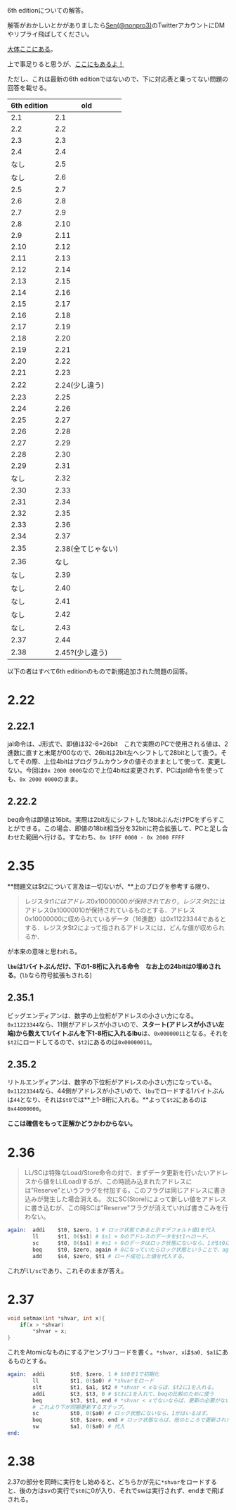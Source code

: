 6th editionについての解答。

解答がおかしいとかがありましたら[Sen(@nonpro3)](https://twitter.com/nonpro3)のTwitterアカウントにDMやリプライ飛ばしてください。

[大体ここにある](https://laysakura.github.io/2020/01/13/Patterson-Hennessy-5th-Excersise02/)。

上で事足りると思うが、[ここにもあるよ！](https://takyshu98.hatenadiary.jp/entry/2016/07/25/234824)

ただし、これは最新の6th editionではないので、下に対応表と乗ってない問題の回答を載せる。

| 6th edition | old                |
| ----------- | ------------------ |
| 2.1         | 2.1                |
| 2.2         | 2.2                |
| 2.3         | 2.3                |
| 2.4         | 2.4                |
| なし        | 2.5                |
| なし        | 2.6                |
| 2.5         | 2.7                |
| 2.6         | 2.8                |
| 2.7         | 2.9                |
| 2.8         | 2.10               |
| 2.9         | 2.11               |
| 2.10        | 2.12               |
| 2.11        | 2.13               |
| 2.12        | 2.14               |
| 2.13        | 2.15               |
| 2.14        | 2.16               |
| 2.15        | 2.17               |
| 2.16        | 2.18               |
| 2.17        | 2.19               |
| 2.18        | 2.20               |
| 2.19        | 2.21               |
| 2.20        | 2.22               |
| 2.21        | 2.23               |
| 2.22        | 2.24(少し違う)     |
| 2.23        | 2.25               |
| 2.24        | 2.26               |
| 2.25        | 2.27               |
| 2.26        | 2.28               |
| 2.27        | 2.29               |
| 2.28        | 2.30               |
| 2.29        | 2.31               |
| なし        | 2.32               |
| 2.30        | 2.33               |
| 2.31        | 2.34               |
| 2.32        | 2.35               |
| 2.33        | 2.36               |
| 2.34        | 2.37               |
| 2.35        | 2.38(全てじゃない) |
| 2.36        | なし               |
| なし        | 2.39               |
| なし        | 2.40               |
| なし        | 2.41               |
| なし        | 2.42               |
| なし        | 2.43               |
| 2.37        | 2.44               |
| 2.38        | 2.45?(少し違う)    |

以下の者はすべて6th editionのもので新規追加された問題の回答。

# 2.22

## 2.22.1

jal命令は、J形式で、即値は32-6=26bit　これで実際のPCで使用される値は、2進数に直すと末尾が00なので、26bitは2bit左へシフトして28bitとして扱う。そしてその際、上位4bitはプログラムカウンタの値そのままとして使って、変更しない。今回は`0x 2000 0000`なので上位4bitは変更されず、PCはjal命令を使っても、`0x 2000 0000`のまま。

## 2.22.2

beq命令は即値は16bit。実際は2bit左にシフトした18bitぶんだけPCをずらすことができる。この場合、即値の18bit相当分を32bitに符合拡張して、PCと足し合わせた範囲へ行ける。すなわち、`0x 1FFF 0000 - 0x 2000 FFFF`

# 2.35

**問題文は\$t2について言及は一切ないが、**上のブログを参考する限り、

> レジスタ$t1にはアドレス0x10000000が保持されており，レジスタ$t2にはアドレス0x10000010が保持されているものとする．アドレス0x10000000に収められているデータ（16進数）は0x11223344であるとする．レジスタ$t2によって指されるアドレスには，どんな値が収められるか．

が本来の意味と思われる。

**`lbu`は1バイトぶんだけ、下の1-8桁に入れる命令　なお上の24bitは0埋めされる**。(`lb`なら符号拡張もされる)

## 2.35.1

ビッグエンディアンは、数字の上位桁がアドレスの小さい方になる。`0x11223344`なら、11側がアドレスが小さいので、**スタート(アドレスが小さい左端)から数えて1バイトぶんを下1-8桁に入れるlbu**は、`0x00000011`となる。それを`$t2`にロードしてるので、`$t2`にあるのは`0x00000011`。

## 2.35.2

リトルエンディアンは、数字の下位桁がアドレスの小さい方になっている。`0x11223344`なら、44側がアドレスが小さいので、`lbu`でロードする1バイトぶんは`44`となり、それは`$t0`では**上1-8桁に入れる。**よって`$t2`にあるのは`0x44000000`。

**ここは確信をもって正解かどうかわからない。**

# 2.36

> LL/SCは特殊なLoad/Store命令の対で、まずデータ更新を行いたいアドレスから値をLL(Load)するが、この時読み込まれたアドレスには"Reserve"というフラグを付加する。このフラグは同じアドレスに書き込みが発生した場合消える。
> 次にSC(Store)によって新しい値をアドレスに書き込むが、この時SCは"Reserve"フラグが消えていれば書きこみを行わない。

```s
again:	addi	$t0, $zero, 1 # ロック状態であると示すデフォルト値1を代入
		ll		$t1, 0($s1) # $s1 + 0のアドレスのデータを$t1へロード。
		sc		$t0, 0($s1) # #s1 + 0のデータはロック状態にないなら、1が$t0に入るはず。
		beq		$t0, $zero, again # 0になっていたらロック状態ということで、againへ戻って再度ロードを試みる。
		add		$s4, $zero, $t1 # ロード成功した値を代入する。
```

これが`ll/sc`であり、これそのままが答え。

# 2.37

```c
void setmax(int *shvar, int x){
	if(x > *shvar)
		*shvar = x;
}
```

これをAtomicなものにするアセンブリコードを書く。`*shvar, x`は`$a0, $a1`にあるものとする。

```s
again:	addi		$t0, $zero, 1 # $t0を1で初期化
		ll			$t1, 0($a0)	# *shvarをロード
		slt			$t1, $a1, $t2 # *shvar < xならば、$t2に1を入れる。
		addi		$t3, $t3, 0 # $t3に1を入れて、beqの比較のために使う
		beq			$t3, $t1, end # *shvar < xでないならば、更新の必要がないのでラベルendまで飛ぶ。
		# これより下が同期更新するステップ。
		sc			$t0, 0($a0) # ロック状態にないなら、1がはいるはず。
		beq			$t0, $zero, end # ロック状態ならば、他のところで更新されたということ。代入はやめる。
		sw			$a1, 0($a0) # 代入
end: 
```

# 2.38

2.37の部分を同時に実行をし始めると、どちらかが先に`*shvar`をロードすると、後の方はsvの実行で`$t0`に0が入り、それでswは実行されず、endまで飛ばされる。

